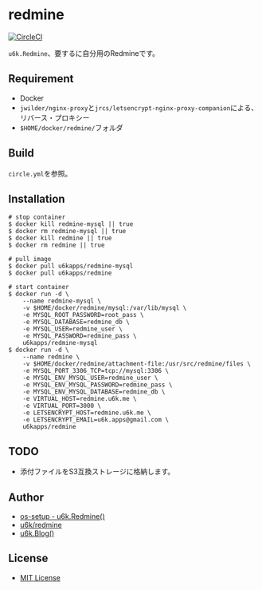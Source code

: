 # redmine

[![CircleCI](https://circleci.com/gh/u6k/redmine.svg?style=svg)](https://circleci.com/gh/u6k/redmine)

`u6k.Redmine`、要するに自分用のRedmineです。

## Requirement

* Docker
* `jwilder/nginx-proxy`と`jrcs/letsencrypt-nginx-proxy-companion`による、リバース・プロキシー
* `$HOME/docker/redmine/`フォルダ

## Build

`circle.yml`を参照。

## Installation

```
# stop container
$ docker kill redmine-mysql || true
$ docker rm redmine-mysql || true
$ docker kill redmine || true
$ docker rm redmine || true

# pull image
$ docker pull u6kapps/redmine-mysql
$ docker pull u6kapps/redmine

# start container
$ docker run -d \
    --name redmine-mysql \
    -v $HOME/docker/redmine/mysql:/var/lib/mysql \
    -e MYSQL_ROOT_PASSWORD=root_pass \
    -e MYSQL_DATABASE=redmine_db \
    -e MYSQL_USER=redmine_user \
    -e MYSQL_PASSWORD=redmine_pass \
    u6kapps/redmine-mysql
$ docker run -d \
    --name redmine \
    -v $HOME/docker/redmine/attachment-file:/usr/src/redmine/files \
    -e MYSQL_PORT_3306_TCP=tcp://mysql:3306 \
    -e MYSQL_ENV_MYSQL_USER=redmine_user \
    -e MYSQL_ENV_MYSQL_PASSWORD=redmine_pass \
    -e MYSQL_ENV_MYSQL_DATABASE=redmine_db \
    -e VIRTUAL_HOST=redmine.u6k.me \
    -e VIRTUAL_PORT=3000 \
    -e LETSENCRYPT_HOST=redmine.u6k.me \
    -e LETSENCRYPT_EMAIL=u6k.apps@gmail.com \
    u6kapps/redmine
```

## TODO

* 添付ファイルをS3互換ストレージに格納します。

## Author

* [os-setup - u6k.Redmine()](https://redmine.u6k.me/projects/os-setup)
* [u6k/redmine](https://github.com/u6k/redmine)
* [u6k.Blog()](http://blog.u6k.me/)

## License

* [MIT License](https://github.com/u6k/redmine/blob/master/LICENSE)
